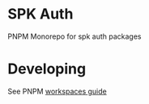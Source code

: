 # SPK Auth

PNPM Monorepo for spk auth packages

# Developing

See PNPM [workspaces guide](https://pnpm.io/workspaces)